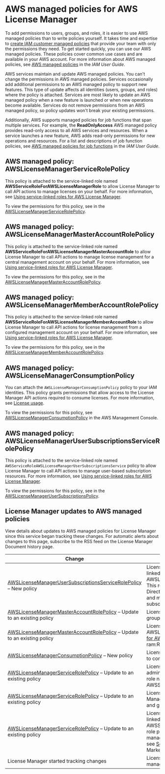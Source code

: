 # AWS managed policies for AWS License Manager<a name="security-iam-awsmanpol"></a>

To add permissions to users, groups, and roles, it is easier to use AWS managed policies than to write policies yourself\. It takes time and expertise to [create IAM customer managed policies](https://docs.aws.amazon.com/IAM/latest/UserGuide/access_policies_create-console.html) that provide your team with only the permissions they need\. To get started quickly, you can use our AWS managed policies\. These policies cover common use cases and are available in your AWS account\. For more information about AWS managed policies, see [AWS managed policies](https://docs.aws.amazon.com/IAM/latest/UserGuide/access_policies_managed-vs-inline.html#aws-managed-policies) in the *IAM User Guide*\.

AWS services maintain and update AWS managed policies\. You can't change the permissions in AWS managed policies\. Services occasionally add additional permissions to an AWS managed policy to support new features\. This type of update affects all identities \(users, groups, and roles\) where the policy is attached\. Services are most likely to update an AWS managed policy when a new feature is launched or when new operations become available\. Services do not remove permissions from an AWS managed policy, so policy updates won't break your existing permissions\.

Additionally, AWS supports managed policies for job functions that span multiple services\. For example, the **ReadOnlyAccess** AWS managed policy provides read\-only access to all AWS services and resources\. When a service launches a new feature, AWS adds read\-only permissions for new operations and resources\. For a list and descriptions of job function policies, see [AWS managed policies for job functions](https://docs.aws.amazon.com/IAM/latest/UserGuide/access_policies_job-functions.html) in the *IAM User Guide*\.

## AWS managed policy: AWSLicenseManagerServiceRolePolicy<a name="security-iam-AWSLicenseManagerServiceRolePolicy"></a>

This policy is attached to the service\-linked role named **AWSServiceRoleForAWSLicenseManagerRole** to allow License Manager to call API actions to manage licenses on your behalf\. For more information, see [Using service\-linked roles for AWS License Manager](using-service-linked-roles.md)\.

To view the permissions for this policy, see in the [AWSLicenseManagerServiceRolePolicy](https://console.aws.amazon.com/iam/home#/policies/arn:aws:iam::aws:policy/aws-service-role/AWSLicenseManagerServiceRolePolicy)\.

## AWS managed policy: AWSLicenseManagerMasterAccountRolePolicy<a name="security-iam-AWSLicenseManagerMasterAccountRolePolicy"></a>

This policy is attached to the service\-linked role named **AWSServiceRoleForAWSLicenseManagerMasterAccountRole** to allow License Manager to call API actions to manage license management for a central management account on your behalf\. For more information, see [Using service\-linked roles for AWS License Manager](using-service-linked-roles.md)\.

To view the permissions for this policy, see in the [AWSLicenseManagerMasterAccountRolePolicy](https://console.aws.amazon.com/iam/home#/policies/arn:aws:iam::aws:policy/aws-service-role/AWSLicenseManagerMasterAccountRolePolicy)\.

## AWS managed policy: AWSLicenseManagerMemberAccountRolePolicy<a name="security-iam-AWSLicenseManagerMemberAccountRolePolicy"></a>

This policy is attached to the service\-linked role named **AWSServiceRoleForAWSLicenseManagerMemberAccountRole** to allow License Manager to call API actions for license management from a configured management account on your behalf\. For more information, see [Using service\-linked roles for AWS License Manager](using-service-linked-roles.md)\.

To view the permissions for this policy, see in the [AWSLicenseManagerMemberAccountRolePolicy](https://console.aws.amazon.com/iam/home#/policies/arn:aws:iam::aws:policy/aws-service-role/AWSLicenseManagerMemberAccountRolePolicy)\.

## AWS managed policy: AWSLicenseManagerConsumptionPolicy<a name="security-iam-AWSLicenseManagerConsumptionPolicy"></a>

You can attach the `AWSLicenseManagerConsumptionPolicy` policy to your IAM identities\. This policy grants permissions that allow access to the License Manager API actions required to consume licenses\. For more information, see [License usage](seller-issued-licenses.md#license-usage)\.

To view the permissions for this policy, see [AWSLicenseManagerConsumptionPolicy](https://console.aws.amazon.com/iam/home#/policies/arn:aws:iam::aws:policy/AWSLicenseManagerConsumptionPolicy) in the AWS Management Console\.

## AWS managed policy: AWSLicenseManagerUserSubscriptionsServiceRolePolicy<a name="security-iam-AWSLicenseManagerUserSubscriptionsServiceRolePolicy"></a>

This policy is attached to the service\-linked role named `AWSServiceRoleAWSLicenseManagerUserSubscriptionsService` policy to allow License Manager to call API actions to manage user\-based subscription resources\. For more information, see [Using service\-linked roles for AWS License Manager](using-service-linked-roles.md)\.

To view the permissions for this policy, see in the [AWSLicenseManagerUserSubscriptionsPolicy](https://console.aws.amazon.com/iam/home#/policies/arn:aws:iam::aws:policy/aws-service-role/AWSLicenseManagerUserSubscriptionsPolicy)\.

## License Manager updates to AWS managed policies<a name="security-iam-awsmanpol-updates"></a>

View details about updates to AWS managed policies for License Manager since this service began tracking these changes\. For automatic alerts about changes to this page, subscribe to the RSS feed on the License Manager Document history page\.


| Change | Description | Date | 
| --- | --- | --- | 
| [AWSLicenseManagerUserSubscriptionsServiceRolePolicy](#security-iam-AWSLicenseManagerMasterAccountRolePolicy) – New policy | License Manager added a permission to create the service\-linked role named AWSLicenseManagerUserSubscriptionsServiceRolePolicy\. This role provides License Manager permission to list AWS Directory Service resources, utilize Systems Manager features, and manage Amazon EC2 resources created for user\-based subscriptions\. | July 18, 2022 | 
| [AWSLicenseManagerMasterAccountRolePolicy](#security-iam-AWSLicenseManagerMasterAccountRolePolicy) – Update to an existing policy | License Manager added the PutGroup permission for resource groups managed by AWS Resource Access Manager\. | June 27, 2022 | 
| [AWSLicenseManagerMasterAccountRolePolicy](#security-iam-AWSLicenseManagerMasterAccountRolePolicy) – Update to an existing policy | License Manager changed the AWS managed policy AWSLicenseManagerMasterAccountRolePolicy [condition key for AWS Resource Access Manager](https://docs.aws.amazon.com/service-authorization/latest/reference/list_awsresourceaccessmanager.html) from using ram:ResourceTag to aws:ResourceTag\. | November 16, 2021 | 
| [AWSLicenseManagerConsumptionPolicy](#security-iam-AWSLicenseManagerConsumptionPolicy) – New policy | License Manager added a new policy that grants permissions to consume licenses\. | August 11, 2021 | 
| [AWSLicenseManagerServiceRolePolicy](#security-iam-AWSLicenseManagerServiceRolePolicy) – Update to an existing policy | License Manager added a permission to list delegated administrators and a permission to create the service\-linked role named AWSServiceRoleForAWSLicenseManagerMemberAccountRole\. | June 16, 2021 | 
| [AWSLicenseManagerServiceRolePolicy](#security-iam-AWSLicenseManagerServiceRolePolicy) – Update to an existing policy | License Manager added a permission to list all License Manager resources, such as license configurations, licenses, and grants\. | June 15, 2021 | 
| [AWSLicenseManagerServiceRolePolicy](#security-iam-AWSLicenseManagerServiceRolePolicy) – Update to an existing policy | License Manager added a permission to create the service\-linked role named AWSServiceRoleForMarketplaceLicenseManagement\. This role provides AWS Marketplace with permissions to create and manage licenses in License Manager\. For more information, see [Service\-linked roles for AWS Marketplace](https://docs.aws.amazon.com/marketplace/latest/buyerguide/buyer-using-service-linked-roles.html) in the AWS Marketplace Buyer Guide\. | March 9, 2021 | 
| License Manager started tracking changes | License Manager started tracking changes to its AWS managed policies\. | March 9, 2021 | 